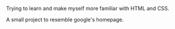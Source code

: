 Trying to learn and make myself more familiar with HTML and CSS. 

A small project to resemble google's homepage.